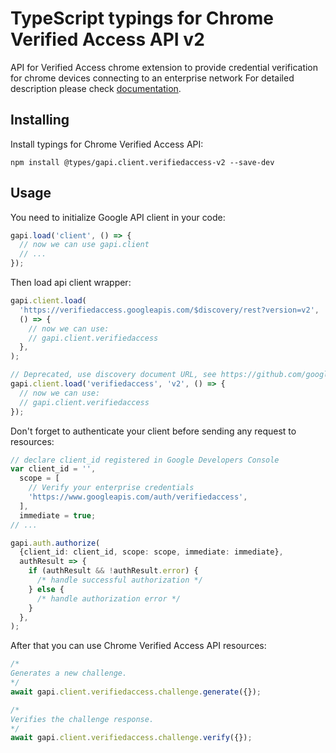 # TypeScript typings for Chrome Verified Access API v2

API for Verified Access chrome extension to provide credential verification for chrome devices connecting to an enterprise network
For detailed description please check [documentation](https://developers.google.com/chrome/verified-access).

## Installing

Install typings for Chrome Verified Access API:

```
npm install @types/gapi.client.verifiedaccess-v2 --save-dev
```

## Usage

You need to initialize Google API client in your code:

```typescript
gapi.load('client', () => {
  // now we can use gapi.client
  // ...
});
```

Then load api client wrapper:

```typescript
gapi.client.load(
  'https://verifiedaccess.googleapis.com/$discovery/rest?version=v2',
  () => {
    // now we can use:
    // gapi.client.verifiedaccess
  },
);
```

```typescript
// Deprecated, use discovery document URL, see https://github.com/google/google-api-javascript-client/blob/master/docs/reference.md#----gapiclientloadname----version----callback--
gapi.client.load('verifiedaccess', 'v2', () => {
  // now we can use:
  // gapi.client.verifiedaccess
});
```

Don't forget to authenticate your client before sending any request to resources:

```typescript
// declare client_id registered in Google Developers Console
var client_id = '',
  scope = [
    // Verify your enterprise credentials
    'https://www.googleapis.com/auth/verifiedaccess',
  ],
  immediate = true;
// ...

gapi.auth.authorize(
  {client_id: client_id, scope: scope, immediate: immediate},
  authResult => {
    if (authResult && !authResult.error) {
      /* handle successful authorization */
    } else {
      /* handle authorization error */
    }
  },
);
```

After that you can use Chrome Verified Access API resources: <!-- TODO: make this work for multiple namespaces -->

```typescript
/*
Generates a new challenge.
*/
await gapi.client.verifiedaccess.challenge.generate({});

/*
Verifies the challenge response.
*/
await gapi.client.verifiedaccess.challenge.verify({});
```
